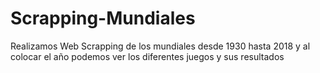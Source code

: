 # Scrapping-Mundiales
Realizamos Web Scrapping de los mundiales desde 1930 hasta 2018 y al colocar el año podemos ver los diferentes juegos y sus resultados
